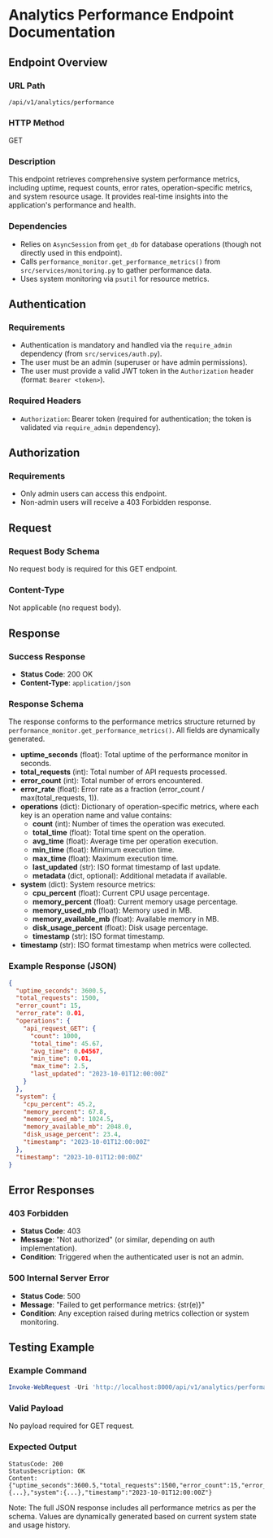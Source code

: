 # Analytics Performance Endpoint Documentation

## Endpoint Overview

### URL Path
`/api/v1/analytics/performance`

### HTTP Method
GET

### Description
This endpoint retrieves comprehensive system performance metrics, including uptime, request counts, error rates, operation-specific metrics, and system resource usage. It provides real-time insights into the application's performance and health.

### Dependencies
- Relies on `AsyncSession` from `get_db` for database operations (though not directly used in this endpoint).
- Calls `performance_monitor.get_performance_metrics()` from `src/services/monitoring.py` to gather performance data.
- Uses system monitoring via `psutil` for resource metrics.

## Authentication

### Requirements
- Authentication is mandatory and handled via the `require_admin` dependency (from `src/services/auth.py`).
- The user must be an admin (superuser or have admin permissions).
- The user must provide a valid JWT token in the `Authorization` header (format: `Bearer <token>`).

### Required Headers
- `Authorization`: Bearer token (required for authentication; the token is validated via `require_admin` dependency).

## Authorization

### Requirements
- Only admin users can access this endpoint.
- Non-admin users will receive a 403 Forbidden response.

## Request

### Request Body Schema
No request body is required for this GET endpoint.

### Content-Type
Not applicable (no request body).

## Response

### Success Response
- **Status Code**: 200 OK
- **Content-Type**: `application/json`

### Response Schema
The response conforms to the performance metrics structure returned by `performance_monitor.get_performance_metrics()`. All fields are dynamically generated.

- **uptime_seconds** (float): Total uptime of the performance monitor in seconds.
- **total_requests** (int): Total number of API requests processed.
- **error_count** (int): Total number of errors encountered.
- **error_rate** (float): Error rate as a fraction (error_count / max(total_requests, 1)).
- **operations** (dict): Dictionary of operation-specific metrics, where each key is an operation name and value contains:
  - **count** (int): Number of times the operation was executed.
  - **total_time** (float): Total time spent on the operation.
  - **avg_time** (float): Average time per operation execution.
  - **min_time** (float): Minimum execution time.
  - **max_time** (float): Maximum execution time.
  - **last_updated** (str): ISO format timestamp of last update.
  - **metadata** (dict, optional): Additional metadata if available.
- **system** (dict): System resource metrics:
  - **cpu_percent** (float): Current CPU usage percentage.
  - **memory_percent** (float): Current memory usage percentage.
  - **memory_used_mb** (float): Memory used in MB.
  - **memory_available_mb** (float): Available memory in MB.
  - **disk_usage_percent** (float): Disk usage percentage.
  - **timestamp** (str): ISO format timestamp.
- **timestamp** (str): ISO format timestamp when metrics were collected.

### Example Response (JSON)
```json
{
  "uptime_seconds": 3600.5,
  "total_requests": 1500,
  "error_count": 15,
  "error_rate": 0.01,
  "operations": {
    "api_request_GET": {
      "count": 1000,
      "total_time": 45.67,
      "avg_time": 0.04567,
      "min_time": 0.01,
      "max_time": 2.5,
      "last_updated": "2023-10-01T12:00:00Z"
    }
  },
  "system": {
    "cpu_percent": 45.2,
    "memory_percent": 67.8,
    "memory_used_mb": 1024.5,
    "memory_available_mb": 2048.0,
    "disk_usage_percent": 23.4,
    "timestamp": "2023-10-01T12:00:00Z"
  },
  "timestamp": "2023-10-01T12:00:00Z"
}
```

## Error Responses

### 403 Forbidden
- **Status Code**: 403
- **Message**: "Not authorized" (or similar, depending on auth implementation).
- **Condition**: Triggered when the authenticated user is not an admin.

### 500 Internal Server Error
- **Status Code**: 500
- **Message**: "Failed to get performance metrics: {str(e)}"
- **Condition**: Any exception raised during metrics collection or system monitoring.

## Testing Example

### Example Command
```powershell
Invoke-WebRequest -Uri 'http://localhost:8000/api/v1/analytics/performance' -Method GET -Headers @{Authorization="Bearer eyJhbGciOiJIUzI1NiIsInR5cCI6IkpXVCJ9.eyJzdWIiOiJhZG1pbiIsImV4cCI6MTc1ODg3MDc4OH0.GrXDnxCPAYJxm3rG33_0bP3hMJXTu5FX68uHHF1WV1I"}
```

### Valid Payload
No payload required for GET request.

### Expected Output
```
StatusCode: 200
StatusDescription: OK
Content: {"uptime_seconds":3600.5,"total_requests":1500,"error_count":15,"error_rate":0.01,"operations":{...},"system":{...},"timestamp":"2023-10-01T12:00:00Z"}
```

Note: The full JSON response includes all performance metrics as per the schema. Values are dynamically generated based on current system state and usage history.
